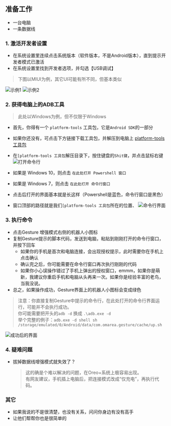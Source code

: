 ## 准备工作
- 一台电脑
- 一条数据线

### 1. 激活开发者设置
- 在系统设置里连续点击系统版本（软件版本，不是Android版本），直到提示开发者模式已激活
- 在系统设置里找到开发者选项，并勾选【USB调试】

> 下图以MIUI为例，其它UI可能有所不同，但基本类似

![示例1](./dev-settings.jpg)
![示例2](./dev-settings2.jpg)

### 2. 获得电脑上的ADB工具
> 此处以Windows为例，但不仅限于Windows

- 首先，你得有一个 `platform-tools` 工具包，它是`Android SDK`的一部分
- 如果你还没有，可点击下方链接下载工具包，并解压到电脑上
  [platform-tools 工具包](https://www.lanzous.com/ib6mxda)
- 在`[platform-tools 工具包`解压目录下，按住键盘的`Shit键`，并点击鼠标右键
  ![打开命令行](./adb_shell.jpg)

- 如果是 Windows 10，则点击 `在此处打开 Powershell 窗口`
- 如果是 Windows 7，则点击 `在此处打开 命令行窗口`
- 点击后打开的界面基本就是长这样（Powershell是蓝色，命令行窗口是黑色）
- 窗口顶部的路径就是我们`[platform-tools 工具包`所在的位置、
  ![命令行界面](./shell_window.jpg)

### 3. 执行命令
- 点击Gesture 增强模式右侧的机器人小图标
- 复制Gesture提示的脚本代码，发送到电脑，粘贴到刚刚打开的命令行窗口，并按下回车
  - 如果你的手机是首次和电脑连接，会出现授权提示，此时需要你在手机上点击确认
  - 确认完之后，你可能需要在命令行窗口再次执行刚刚的代码
  - 如果你小心误操作错过了手机上弹出的授权窗口，emmm，如果你是萌新，我建议你重启手机和电脑从头再来一次。如果你是经验丰富的老鸟，当我没说。
- 总之，如果操作成功，Gesture界面上的机器人小图标会变成绿色

> 注意：你直接复制Gesture中提示的命令行，在此处打开的命令行界面运行，可能并不会执行成功。<br />
> 你可能需要把开头的`adb -d` 换成 `.\adb.exe -d`<br />
> 举个完整的例子：`adb.exe -d shell sh /storage/emulated/0/Android/data/com.omarea.gesture/cache/up.sh`

![成功后的界面](./success.jpg)

### 4. 疑难问题
- 拔掉数据线增强模式就失效了？
  > 这的确是个难以解决的问题，在Oreo+系统上极容易出现。<br />
  > 有网友建议，手机插上电脑后，把连接模式改成“仅充电”，再执行代码。


### 其它
- 如果我说的不是很清楚，也没有关系，问问你身边有没有高手
- 让他们帮帮你也是很简单的